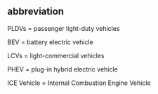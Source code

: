## abbreviation

PLDVs = passenger light-duty vehicles

BEV = battery electric vehicle

LCVs = light-commercial vehicles

PHEV = plug-in hybrid electric vehicle

ICE Vehicle = Internal Combustion Engine Vehicle
